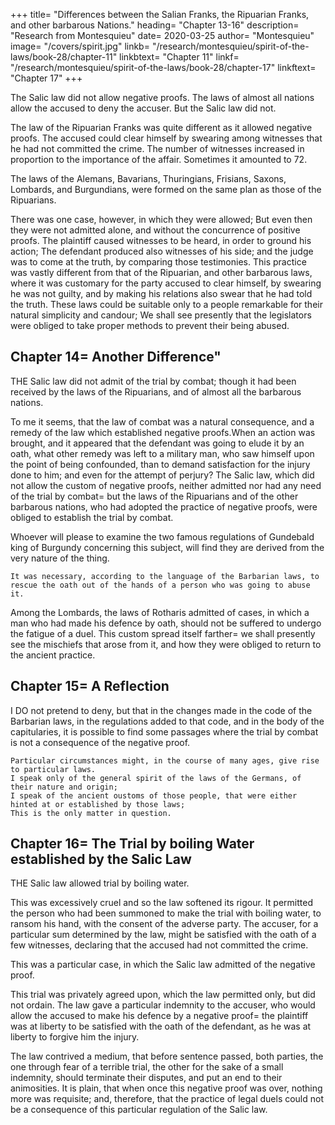 
+++
title=  "Differences between the Salian Franks, the Ripuarian Franks, and other barbarous Nations."
heading=  "Chapter 13-16"
description=  "Research from Montesquieu"
date=  2020-03-25
author=  "Montesquieu"
image=  "/covers/spirit.jpg"
linkb=  "/research/montesquieu/spirit-of-the-laws/book-28/chapter-11"
linkbtext=  "Chapter 11"
linkf=  "/research/montesquieu/spirit-of-the-laws/book-28/chapter-17"
linkftext=  "Chapter 17"
+++

<!-- Negative proof is a person accusing someone and being burdened to prove it beforehand. -->

The Salic law did not allow negative proofs. The laws of almost all nations allow the accused to deny the accuser. But the Salic law did not. 

The law of the Ripuarian Franks was quite different as it allowed negative proofs. The accused could clear himself by swearing among witnesses that he had not committed the crime. The number of witnesses increased in proportion to the importance of the affair. Sometimes it amounted to 72. 

The laws of the Alemans, Bavarians, Thuringians, Frisians, Saxons, Lombards, and Burgundians, were formed on the same plan as those of the Ripuarians.

There was one case, however, in which they were allowed;
But even then they were not admitted alone, and without the concurrence of positive proofs.
The plaintiff caused witnesses to be heard, in order to ground his action;
The defendant produced also witnesses of his side; and the judge was to come at the truth, by comparing those testimonies.
This practice was vastly different from that of the Ripuarian, and other barbarous laws, where it was customary for the party accused to clear himself, by swearing he was not guilty, and by making his relations also swear that he had told the truth.
These laws could be suitable only to a people remarkable for their natural simplicity and candour;
We shall see presently that the legislators were obliged to take proper methods to prevent their being abused.



## Chapter 14=  Another Difference"

THE Salic law did not admit of the trial by combat; though it had been received by the laws of the Ripuarians, and of almost all the barbarous nations.

To me it seems, that the law of combat was a natural consequence, and a remedy of the law which established negative proofs.When an action was brought, and it appeared that the defendant was going to elude it by an oath, what other remedy was left to a military man, who saw himself upon the point of being confounded, than to demand satisfaction for the injury done to him; and even for the attempt of perjury? The Salic law, which did not allow the custom of negative proofs, neither admitted nor had any need of the trial by combat=  but the laws of the Ripuarians and of the other barbarous nations, who had adopted the practice of negative proofs, were obliged to establish the trial by combat.

Whoever will please to examine the two famous regulations of Gundebald king of Burgundy concerning this subject, will find they are derived from the very nature of the thing.

    It was necessary, according to the language of the Barbarian laws, to rescue the oath out of the hands of a person who was going to abuse it.

Among the Lombards, the laws of Rotharis admitted of cases, in which a man who had made his defence by oath, should not be suffered to undergo the fatigue of a duel. This custom spread itself farther=  we shall presently see the mischiefs that arose from it, and how they were obliged to return to the ancient practice.



## Chapter 15=  A Reflection

I DO not pretend to deny, but that in the changes made in the code of the Barbarian laws, in the regulations added to that code, and in the body of the capitularies, it is possible to find some passages where the trial by combat is not a consequence of the negative proof.

    Particular circumstances might, in the course of many ages, give rise to particular laws.
    I speak only of the general spirit of the laws of the Germans, of their nature and origin;
    I speak of the ancient oustoms of those people, that were either hinted at or established by those laws;
    This is the only matter in question.




## Chapter 16=  The Trial by boiling Water established by the Salic Law

THE Salic law allowed trial by boiling water.

This was excessively cruel and so the law softened its rigour.  It permitted the person who had been summoned to make the trial with boiling water, to ransom his hand, with the consent of the adverse party. The accuser, for a particular sum determined by the law, might be satisfied with the oath of a few witnesses, declaring that the accused had not committed the crime. 

This was a particular case, in which the Salic law admitted of the negative proof.

This trial was privately agreed upon, which the law permitted only, but did not ordain. The law gave a particular indemnity to the accuser, who would allow the accused to make his defence by a negative proof=  the plaintiff was at liberty to be satisfied with the oath of the defendant, as he was at liberty to forgive him the injury.

The law contrived a medium, that before sentence passed, both parties, the one through fear of a terrible trial, the other for the sake of a small indemnity, should terminate their disputes, and put an end to their animosities. It is plain, that when once this negative proof was over, nothing more was requisite; and, therefore, that the practice of legal duels could not be a consequence of this particular regulation of the Salic law.

